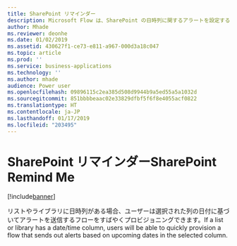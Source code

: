 ```yaml
---
title: SharePoint リマインダー
description: Microsoft Flow は、SharePoint の日時列に関するアラートを設定するために使用できます。
author: Mhade
ms.reviewer: deonhe
ms.date: 01/02/2019
ms.assetid: 430627f1-ce73-e811-a967-000d3a18c047
ms.topic: article
ms.prod: ''
ms.service: business-applications
ms.technology: ''
ms.author: mhade
audience: Power user
ms.openlocfilehash: 09896115c2ea385d508d9944b9a5ed55a5a1032d
ms.sourcegitcommit: 851bbbbeaac02e33829dfbf5f6f8e4055acf0822
ms.translationtype: HT
ms.contentlocale: ja-JP
ms.lasthandoff: 01/17/2019
ms.locfileid: "203495"
---
```

# <a name="sharepoint-remind-me"></a><span data-ttu-id="01474-103">SharePoint リマインダー</span><span class="sxs-lookup"><span data-stu-id="01474-103">SharePoint Remind Me</span></span>


[!include[banner](../../includes/banner.md)]

<span data-ttu-id="01474-104">リストやライブラリに日時列がある場合、ユーザーは選択された列の日付に基づいてアラートを送信するフローをすばやくプロビジョニングできます。</span><span class="sxs-lookup"><span data-stu-id="01474-104">If a list or library has a date/time column, users will be able to quickly provision a flow that sends out alerts based on upcoming dates in the selected column.</span></span> 
